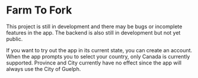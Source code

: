 # Farm To Fork

This project is still in development and there may be bugs or incomplete features in the app. The backend is also still in development but not yet public.

If you want to try out the app in its current state, you can create an account. When the app prompts you to select your country, only Canada is currently supported. Province and City currently have no effect since the app will always use the City of Guelph.
